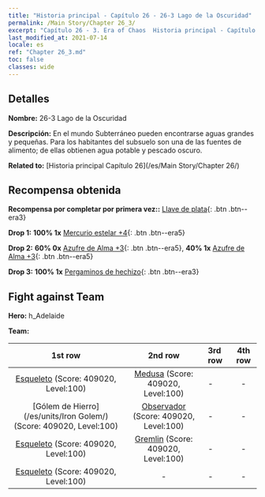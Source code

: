 ```yaml
---
title: "Historia principal - Capítulo 26 - 26-3 Lago de la Oscuridad"
permalink: /Main Story/Chapter 26_3/
excerpt: "Capítulo 26 - 3. Era of Chaos  Historia principal - Capítulo 26_3. 26-3 Lago de la Oscuridad"
last_modified_at: 2021-07-14
locale: es
ref: "Chapter 26_3.md"
toc: false
classes: wide
---
```


## Detalles

 **Nombre:** 26-3 Lago de la Oscuridad

 **Descripción:** En el mundo Subterráneo pueden encontrarse aguas grandes y pequeñas. Para los habitantes del subsuelo son una de las fuentes de alimento; de ellas obtienen agua potable y pescado oscuro.

 **Related to:** [Historia principal Capítulo 26](/es/Main Story/Chapter 26/)

## Recompensa obtenida

 **Recompensa por completar por primera vez::** [Llave de plata](/ItemsES/con_693/){: .btn .btn--era3}

 **Drop 1:** **100% 1x** [Mercurio estelar +4](/ItemsES/mat_91/){: .btn .btn--era5}

 **Drop 2:** **60% 0x** [Azufre de Alma +3](/ItemsES/mat_85/){: .btn .btn--era5}, **40% 1x** [Azufre de Alma +3](/ItemsES/mat_85/){: .btn .btn--era5}

 **Drop 3:** **100% 1x** [Pergaminos de hechizo](/ItemsES/con_694/){: .btn .btn--era3}


## Fight against Team
 **Hero:** h_Adelaide

 **Team:**


  | 1st row | 2nd row | 3rd row | 4th row |
  |:----:|:----:|:----|:----:|
  | [Esqueleto](/es/units/Skeleton/) (Score: 409020, Level:100)  | [Medusa](/es/units/Medusa/) (Score: 409020, Level:100)  | - | - |
  | [Gólem de Hierro](/es/units/Iron Golem/) (Score: 409020, Level:100)  | [Observador](/es/units/Beholder/) (Score: 409020, Level:100)  | - | - |
  | [Esqueleto](/es/units/Skeleton/) (Score: 409020, Level:100)  | [Gremlin](/es/units/Gremlin/) (Score: 409020, Level:100)  | - | - |
  | [Esqueleto](/es/units/Skeleton/) (Score: 409020, Level:100)  | - | - | - |


